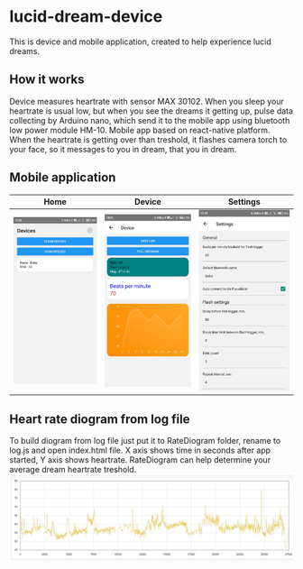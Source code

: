 # lucid-dream-device
This is device and mobile application, created to help experience lucid dreams.

## How it works
Device measures heartrate with sensor MAX 30102. When you sleep your heartrate is usual low, but when you see the dreams it getting up, pulse data collecting by Arduino nano, which send it to the mobile app using bluetooth low power module HM-10. Mobile app based on react-native platform. When the heartrate is getting over than treshold, it flashes camera torch to your face, so it messages to you in dream, that you in dream.

## Mobile application
 Home | Device  | Settings
:-------------------------:|:-------------------------:|:-------------------------:
 ![](https://github.com/seag86/lucid-dream-device/blob/main/images/Screenshot_1.jpg) | ![](https://github.com/seag86/lucid-dream-device/blob/main/images/Screenshot_2.jpg) | ![](https://github.com/seag86/lucid-dream-device/blob/main/images/Screenshot_3.jpg) 


## Heart rate diogram from log file
To build diogram from log file just put it to RateDiogram folder, rename to log.js and open index.html file. X axis shows time in seconds after app started, Y axis shows heartrate. RateDiogram can help determine your average dream heartrate treshold.
![RateDiogram script](https://github.com/seag86/lucid-dream-device/blob/main/RateDiogram/example_diogram.jpg)
